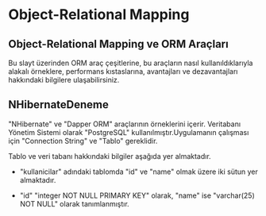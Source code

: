 # Object-Relational Mapping
Object-Relational Mapping ve ORM Araçları
-----------------------------------------
Bu slayt üzerinden ORM araç çeşitlerine, bu araçların nasıl kullanıldıklarıyla alakalı örneklere, performans kıstaslarına, avantajları ve dezavantajları hakkındaki bilgilere ulaşabilirsiniz.


NHibernateDeneme
-----------------------------------------
"NHibernate" ve "Dapper ORM" araçlarının örneklerini içerir. Veritabanı Yönetim Sistemi olarak "PostgreSQL" kullanılmıştır.Uygulamanın çalışması için "Connection String" ve "Tablo" gereklidir.

Tablo ve veri tabanı hakkındaki bilgiler aşağıda yer almaktadır.

- "kullanicilar" adındaki tablomda "id" ve "name" olmak üzere iki sütun yer almaktadır.

- "id" "integer NOT NULL PRIMARY KEY" olarak, "name" ise "varchar(25) NOT NULL" olarak tanımlanmıştır.
